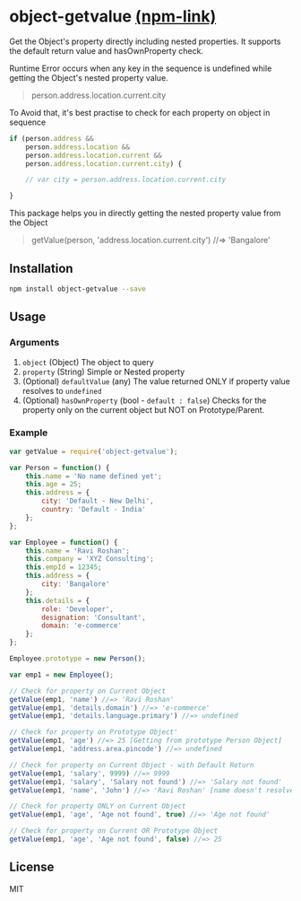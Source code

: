 # object-getvalue [(npm-link)](https://www.npmjs.com/package/object-getvalue)
Get the Object's property directly including nested properties.
It supports the default return value and hasOwnProperty check.

Runtime Error occurs when any key in the sequence is undefined while getting the Object's nested property value.
> person.address.location.current.city

To Avoid that, it's best practise to check for each property on object in sequence
```js
if (person.address &&
	person.address.location &&
	person.address.location.current &&
	person.address.location.current.city) {

	// var city = person.address.location.current.city

}
```

This package helps you in directly getting the nested property value from the Object
> getValue(person, 'address.location.current.city')   //=> 'Bangalore'

## Installation

```sh
npm install object-getvalue --save
```

## Usage

### Arguments

1. `object` (Object) The object to query
2. `property` (String) Simple or Nested property
3. (Optional) `defaultValue` (any) The value returned ONLY if property value resolves to `undefined`
4. (Optional) `hasOwnProperty` (bool - `default : false`) Checks for the property only on the current object but NOT on Prototype/Parent.

### Example

```js
var getValue = require('object-getvalue');

var Person = function() {
	this.name = 'No name defined yet';
	this.age = 25;
	this.address = {
		city: 'Default - New Delhi',
		country: 'Default - India'
	};
};

var Employee = function() {
	this.name = 'Ravi Roshan';
	this.company = 'XYZ Consulting';
	this.empId = 12345;
	this.address = {
		city: 'Bangalore'
	};
	this.details = {
		role: 'Developer',
		designation: 'Consultant',
		domain: 'e-commerce'
	};
};

Employee.prototype = new Person();

var emp1 = new Employee();

// Check for property on Current Object
getValue(emp1, 'name') //=> 'Ravi Roshan'
getValue(emp1, 'details.domain') //=> 'e-commerce'
getValue(emp1, 'details.language.primary') //=> undefined

// Check for property on Prototype Object'
getValue(emp1, 'age') //=> 25 [Getting from prototype Person Object]
getValue(emp1, 'address.area.pincode') //=> undefined

// Check for property on Current Object - with Default Return
getValue(emp1, 'salary', 9999) //=> 9999
getValue(emp1, 'salary', 'Salary not found') //=> 'Salary not found'
getValue(emp1, 'name', 'John') //=> 'Ravi Roshan' [name doesn't resolve to undefined so defaultReturn is not considered]

// Check for property ONLY on Current Object
getValue(emp1, 'age', 'Age not found', true) //=> 'Age not found'

// Check for property on Current OR Prototype Object
getValue(emp1, 'age', 'Age not found', false) //=> 25
```

## License

MIT
